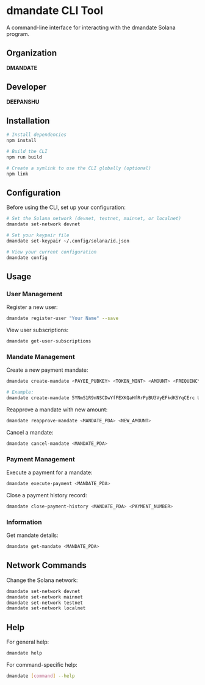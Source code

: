 # dmandate CLI Tool

A command-line interface for interacting with the dmandate Solana program.

## Organization
**DMANDATE**

## Developer
**DEEPANSHU**

## Installation

```bash
# Install dependencies
npm install

# Build the CLI
npm run build

# Create a symlink to use the CLI globally (optional)
npm link
```

## Configuration

Before using the CLI, set up your configuration:

```bash
# Set the Solana network (devnet, testnet, mainnet, or localnet)
dmandate set-network devnet

# Set your keypair file
dmandate set-keypair ~/.config/solana/id.json

# View your current configuration
dmandate config
```

## Usage

### User Management

Register a new user:

```bash
dmandate register-user "Your Name" --save
```

View user subscriptions:

```bash
dmandate get-user-subscriptions
```

### Mandate Management

Create a new payment mandate:

```bash
dmandate create-mandate <PAYEE_PUBKEY> <TOKEN_MINT> <AMOUNT> <FREQUENCY_SECONDS> "Mandate Name" "Description"

# Example:
dmandate create-mandate 5YNmS1R9nNSCDwYfFEXKQaHfRrPpBU3VyEFkdKSYqCErc UsJ4baBMgrkGQG2j3HyxKdYCdKWCXWFM1rqXJPcTrZ8 10000 86400 "Netflix" "Monthly subscription"
```

Reapprove a mandate with new amount:

```bash
dmandate reapprove-mandate <MANDATE_PDA> <NEW_AMOUNT>
```

Cancel a mandate:

```bash
dmandate cancel-mandate <MANDATE_PDA>
```

### Payment Management

Execute a payment for a mandate:

```bash
dmandate execute-payment <MANDATE_PDA>
```

Close a payment history record:

```bash
dmandate close-payment-history <MANDATE_PDA> <PAYMENT_NUMBER>
```

### Information

Get mandate details:

```bash
dmandate get-mandate <MANDATE_PDA>
```

## Network Commands

Change the Solana network:

```bash
dmandate set-network devnet
dmandate set-network mainnet
dmandate set-network testnet
dmandate set-network localnet
```

## Help

For general help:

```bash
dmandate help
```

For command-specific help:

```bash
dmandate [command] --help
```
